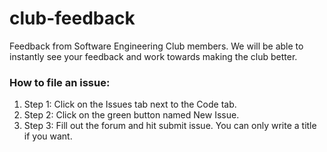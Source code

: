 # club-feedback
Feedback from Software Engineering Club members. We will be able to instantly see your feedback and work towards making the club better.

### How to file an issue: ###
1. Step 1: Click on the Issues tab next to the Code tab.
2. Step 2: Click on the green button named New Issue.
3. Step 3: Fill out the forum and hit submit issue. You can only write a title if you want.
